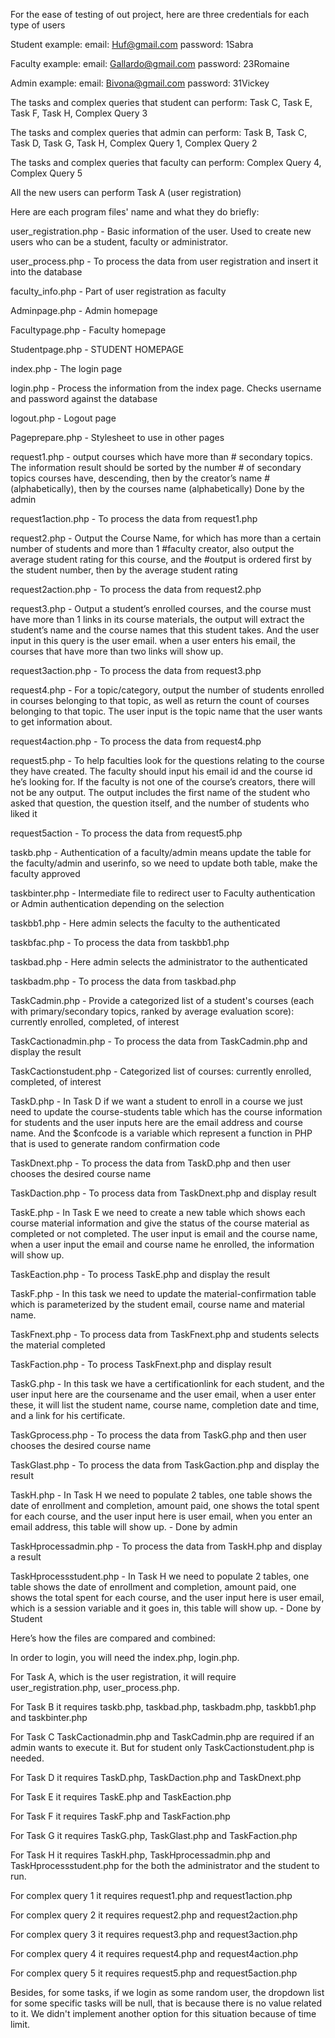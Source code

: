 For the ease of testing of out project, here are three credentials for each type of users

Student example:
email: Huf@gmail.com
password: 1Sabra

Faculty example:
email: Gallardo@gmail.com
password: 23Romaine

Admin example:
email: Bivona@gmail.com
password: 31Vickey


The tasks and complex queries that student can perform:
Task C, Task E, Task F, Task H, Complex Query 3

The tasks and complex queries that admin can perform:
Task B, Task C, Task D, Task G, Task H, Complex Query 1, Complex Query 2

The tasks and complex queries that faculty can perform:
Complex Query 4, Complex Query 5

All the new users can perform Task A (user registration)


Here are each program files' name and what they do briefly:

user_registration.php - Basic information of the user. Used to create new users who can be a student, faculty or administrator. 

user_process.php - To process the data from user registration and insert it into the database

faculty_info.php - Part of user registration as faculty

Adminpage.php - Admin homepage

Facultypage.php - Faculty homepage

Studentpage.php - STUDENT HOMEPAGE

index.php - The login page

login.php - Process the information from the index page. Checks username and password against the database

logout.php - Logout page

Pageprepare.php - Stylesheet to use in other pages

request1.php - output courses which have more than # secondary topics.
 The information result should be sorted by the number # of secondary topics courses have, descending, then by the creator’s name #(alphabetically), then by the courses name (alphabetically)
Done by the admin

request1action.php - To process the data from request1.php

request2.php - Output the Course Name, for which has more than a certain number of students and more than 1 #faculty creator, also output the average student rating for this course, and the #output is ordered first by the student number, then by the average student rating

request2action.php - To process the data from request2.php

request3.php - Output a student’s enrolled courses, and the course must have more than 1 links in its course materials, 
the output will extract the student’s name and the course names that this student takes. And the user input in this query is the 
user email. when a user enters his email, the courses that have more than two links will show up.

request3action.php - To process the data from request3.php

request4.php - For a topic/category, output the number of students enrolled in courses belonging to that topic, as well as return the count of courses belonging to that topic. 
 The user input is the topic name that the user wants to get information about.

request4action.php - To process the data from request4.php

request5.php - To help faculties look for the questions relating to the course they have created. 
The faculty should input his email id and the course id he’s looking for. If the faculty is not one of the course’s creators, there will not be any output. The output includes the first name of the student who asked that question, the question itself, and the number of students who liked it 

request5action - To process the data from request5.php

taskb.php - Authentication of a faculty/admin means update the table for the faculty/admin and userinfo, so we need to update both table, make the faculty approved

taskbinter.php - Intermediate file to redirect user to Faculty authentication or Admin authentication depending on the selection

taskbb1.php - Here admin selects the faculty to the authenticated

taskbfac.php - To process the data from taskbb1.php

taskbad.php - Here admin selects the administrator to the authenticated

taskbadm.php - To process the data from taskbad.php

TaskCadmin.php - Provide a categorized list of a student's courses (each with primary/secondary topics, ranked by average evaluation score): currently enrolled, completed, of interest

TaskCactionadmin.php - To process the data from TaskCadmin.php and display the result

TaskCactionstudent.php - Categorized list of courses: currently enrolled, completed, of interest 

TaskD.php - In Task D if we want a student to enroll in a course we just need to update the course-students table which has the course information for students and the user inputs here are the email address and course name. And the $confcode is a variable which represent a function in PHP that is used to generate random confirmation code

TaskDnext.php - To process the data from TaskD.php and then user chooses the desired course name

TaskDaction.php - To process data from TaskDnext.php and display result

TaskE.php - In Task E we need to create a new table which shows each course material information and give the status of the course material as completed or not completed. The user input is email and the course name, when a user input the email and course name he enrolled, the information will show up.

TaskEaction.php - To process TaskE.php and display the result 

TaskF.php - In this task we need to update the material-confirmation table which is parameterized by the student email, course name and material name.

TaskFnext.php - To process data from TaskFnext.php and students selects the material completed 

TaskFaction.php -  To process TaskFnext.php and display result 

TaskG.php - In this task we have a certificationlink for each student, and the user input here are the coursename and the user email, when a user enter these, it will list the student name, course name, completion date and time, and a link for his certificate.

TaskGprocess.php - To process the data from TaskG.php and then user chooses the desired course name 

TaskGlast.php - To process the data from TaskGaction.php and display the result

TaskH.php - In Task H we need to populate 2 tables, one table shows the date of enrollment and completion, amount paid, one shows the total spent for each course, and the user input here is user email, when you enter an email address, this table will show up. - Done by admin

TaskHprocessadmin.php - To process the data from TaskH.php and display a result

TaskHprocessstudent.php - In Task H we need to populate 2 tables, one table shows the date of enrollment and completion, amount paid, one shows the total spent for each course, and the user input here is user email, which is a session variable and it goes in, this table will show up. - Done by Student


Here’s how the files are compared and combined:

In order to login, you will need the index.php, login.php.

For Task A, which is the user registration, it will require user_registration.php, user_process.php.

For Task B it requires taskb.php, taskbad.php, taskbadm.php, taskbb1.php and taskbinter.php

For Task C TaskCactionadmin.php and TaskCadmin.php are required if an admin wants to execute it. But for student only TaskCactionstudent.php is needed.

For Task D it requires TaskD.php, TaskDaction.php and TaskDnext.php

For Task E it requires TaskE.php and TaskEaction.php

For Task F it requires TaskF.php and TaskFaction.php

For Task G it requires TaskG.php, TaskGlast.php and TaskFaction.php

For Task H it requires TaskH.php, TaskHprocessadmin.php and TaskHprocessstudent.php for the both the administrator and the student to run.

For complex query 1 it requires request1.php and request1action.php

For complex query 2 it requires request2.php and request2action.php

For complex query 3 it requires request3.php and request3action.php

For complex query 4 it requires request4.php and request4action.php

For complex query 5 it requires request5.php and request5action.php


Besides, for some tasks, if we login as some random user, the dropdown list for some specific tasks will be null, that is because there is no value related to it. We didn't implement another option for this situation because of time limit.
